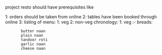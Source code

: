 project resto should have prerequisites like

1: orders should be taken from online
2: tables have been booked through online
3: listing of menu:
    1: veg 2: non-veg
chronology:
 1: veg :-
           breads:

           butter naan
           plain naan
           tandoor roti
           garlic naan
           cheese naan
